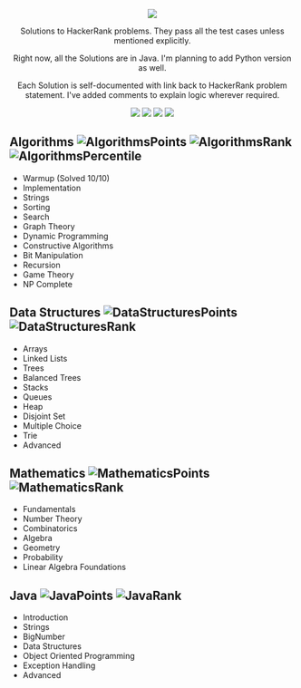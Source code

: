 <p align="center">
	<a href="https://www.hackerrank.com/darpan_dodiya"><img src="http://gradsingames.com/wp-content/uploads/2015/12/title-hackerrank.jpg" ></a>
</p>
<p align="center">
    Solutions to HackerRank problems. They pass all the test cases unless mentioned explicitly.
</p>
<p align="center">
	Right now, all the Solutions are in Java. I'm planning to add Python version as well.
</p>

<p align="center">
	Each Solution is self-documented with link back to HackerRank problem statement. I've added comments to explain logic wherever required.
</p>

<p align="center">
	<img src="https://img.shields.io/badge/Solutions-24-brightgreen.svg">
	<img src="https://img.shields.io/badge/Language-Java/Python-orange.svg">
	<img src="https://img.shields.io/badge/Contest%20Rank-8213-brightgreen.svg">
	<img src="https://img.shields.io/badge/Contest%20Percentile-92.16-brightgreen.svg">
</p>


## Algorithms ![AlgorithmsPoints] ![AlgorithmsRank] ![AlgorithmsPercentile]
- Warmup (Solved 10/10)
- Implementation 
- Strings
- Sorting
- Search
- Graph Theory
- Dynamic Programming
- Constructive Algorithms
- Bit Manipulation
- Recursion
- Game Theory
- NP Complete

## Data Structures ![DataStructuresPoints] ![DataStructuresRank]
- Arrays
- Linked Lists
- Trees
- Balanced Trees
- Stacks
- Queues
- Heap
- Disjoint Set
- Multiple Choice
- Trie
- Advanced

## Mathematics ![MathematicsPoints] ![MathematicsRank]
- Fundamentals
- Number Theory
- Combinatorics
- Algebra
- Geometry
- Probability
- Linear Algebra Foundations

## Java ![JavaPoints] ![JavaRank]
- Introduction
- Strings
- BigNumber
- Data Structures
- Object Oriented Programming
- Exception Handling
- Advanced


[HackerRank]:http://gradsingames.com/wp-content/uploads/2015/12/title-hackerrank.jpg


[Problems Solved]:https://img.shields.io/badge/Problems%20Solved-34-brightgreen.svg
[Language]:https://img.shields.io/badge/Language-Java/Python-orange.svg
[ContestRank]:https://img.shields.io/badge/Contest%20Rank-8213-brightgreen.svg
[ContestPercentile]:https://img.shields.io/badge/Contest%20Percentile-92nd-brightgreen.svg

[AlgorithmsPercentile]:https://img.shields.io/badge/Percentile-26.00-brightgreen.svg
[MachineLearningPercentile]:https://img.shields.io/badge/Percentile-n/a-lightgrey.svg
[FunctionalLanguagesPercentile]:https://img.shields.io/badge/Percentile-n/a-lightgrey.svg

[AlgorithmsRank]:https://img.shields.io/badge/Rank-62925-brightgreen.svg
[AlgorithmsPoints]:https://img.shields.io/badge/Points-501-brightgreen.svg

[DataStructuresRank]:https://img.shields.io/badge/Rank-n/a-lightgrey.svg
[DataStructuresPoints]:https://img.shields.io/badge/Points-n/a-lightgrey.svg

[MathematicsRank]:https://img.shields.io/badge/Rank-n/a-lightgrey.svg
[MathematicsPoints]:https://img.shields.io/badge/Points-n/a-lightgrey.svg

[JavaRank]:https://img.shields.io/badge/Rank-23370-brightgreen.svg
[JavaPoints]:https://img.shields.io/badge/Points-183-brightgreen.svg